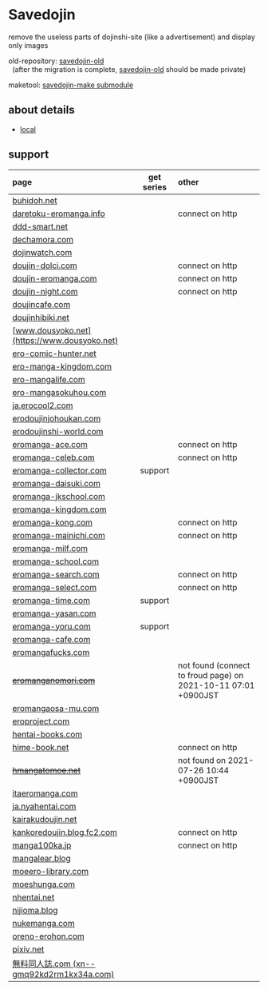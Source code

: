# Savedojin

remove the useless parts of dojinshi-site (like a advertisement) and display only images

old-repository: [savedojin-old](https://github.com/riddle-laum/savedojin-old/)<br>
&nbsp;&nbsp;(after the migration is complete, [savedojin-old](https://github.com/riddle-laum/savedojin-old/) should be made private)

maketool: [savedojin-make submodule](https://github.com/riddle-laum/sd-make)

## about details
<!-- - [es6-module](./es6-moduule/README.md) -->
- [local](./local/README.md)

## support

| page | get series | other |
|:--|:--:|:--|
| [buhidoh.net](https://buhidoh.net) | |
| [daretoku-eromanga.info](http://daretoku-eromanga.info) | | connect on http |
| [ddd-smart.net](https://ddd-smart.net) | |
| [dechamora.com](https://dechamora.com) | |
| [dojinwatch.com](https://dojinwatch.com) | |
| [doujin-dolci.com](http://doujin-dolci.com) | | connect on http |
| [doujin-eromanga.com](http://doujin-eromanga.com) | | connect on http |
| [doujin-night.com](http://doujin-night.com) | | connect on http |
| [doujincafe.com](https://doujincafe.com) | |
| [doujinhibiki.net](https://doujinhibiki.net) | |
| [www.dousyoko.net](https://www.dousyoko.net) | |
| [ero-comic-hunter.net](https://ero-comic-hunter.net) | |
| [ero-manga-kingdom.com](https://ero-manga-kingdom.com) | |
| [ero-mangalife.com](https://ero-mangalife.com) | |
| [ero-mangasokuhou.com](https://ero-mangasokuhou.com) | |
| [ja.erocool2.com](https://ja.erocool2.com/) | |
| [erodoujinjohoukan.com](https://erodoujinjohoukan.com) | |
| [erodoujinshi-world.com](https://erodoujinshi-world.com) | |
| [eromanga-ace.com](http://eromanga-ace.com) | | connect on http |
| [eromanga-celeb.com](http://eromanga-celeb.com) | | connect on http |
| [eromanga-collector.com](https://eromanga-collector.com) | support |
| [eromanga-daisuki.com](https://eromanga-daisuki.com) | |
| [eromanga-jkschool.com](https://eromanga-jkschool.com) | |
| [eromanga-kingdom.com](https://ero-manga-kingdom.com) | |
| [eromanga-kong.com](http://eromanga-kong.com) | | connect on http |
| [eromanga-mainichi.com](http://eromanga-mainichi.com) | | connect on http |
| [eromanga-milf.com](https://eromanga-milf.com) | |
| [eromanga-school.com](https://eromanga-school.com) | |
| [eromanga-search.com](http://eromanga-search.com) | | connect on http |
| [eromanga-select.com](http://eromanga-select.com)| | connect on http |
| [eromanga-time.com](https://eromanga-time.com) | support |
| [eromanga-yasan.com](https://eromanga-yasan.com) | |
| [eromanga-yoru.com](https://eromanga-yoru.com) | support |
| [eromanga-cafe.com](https://eromanga-cafe.com) | |
| [eromangafucks.com](https://eromangafucks.com) | |
| ~~[eromanganomori.com](https://eromanganomori.com)~~ | | not found (connect to froud page) on 2021-10-11 07:01 +0900JST |
| [eromangaosa-mu.com](https://eromangaosa-mu.com) | |
| [eroproject.com](https://eroproject.com) | |
| [hentai-books.com](https://hentai-books.com) | |
| [hime-book.net](http://hime-book.net) | | connect on http |
| ~~[hmangatomoe.net](https://hmangatomoe.net)~~ | | not found on 2021-07-26 10:44 +0900JST |
| [itaeromanga.com](https://itaeromanga.com) | |
| [ja.nyahentai.com](https://ja.nyahentai.com) | |
| [kairakudoujin.net](https://kairakudoujin.net) | |
| [kankoredoujin.blog.fc2.com](http://kankoredoujin.blog.fc2.com) | | connect on http |
| [manga100ka.jp](http://manga100ka.jp) | | connect on http |
| [mangalear.blog](https://mangalear.blog) | |
| [moeero-library.com](https://moeero-library.com) | |
| [moeshunga.com](https://moeshunga.com) | |
| [nhentai.net](https://nhentai.net) | |
| [nijioma.blog](https://nijioma.blog) | |
| [nukemanga.com](https://nukemanga.com) | |
| [oreno-erohon.com](https://oreno-erohon.com) | |
| [pixiv.net](https://www.pixiv.net) | |
| [無料同人誌.com (xn--gmq92kd2rm1kx34a.com)](https://xn--gmq92kd2rm1kx34a.com) | |
